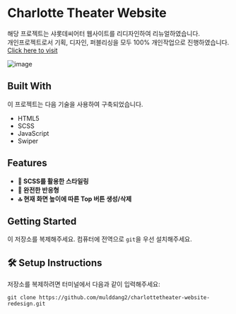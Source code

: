 # Charlotte Theater Website
해당 프로젝트는 샤롯데씨어터 웹사이트를 리디자인하여 리뉴얼하였습니다.<br/>
개인프로젝트로서 기획, 디자인, 퍼블리싱을 모두 100% 개인작업으로 진행하였습니다. <a href="https://charlottetheater.vercel.app/" target='_blank'>Click here to visit</a>

![image](https://github.com/mulddang2/charlottetheater-website-redesign/assets/96711699/bcf21b85-595c-4440-a017-978168c3fcd6)


## **Built With**

이 프로젝트는 다음 기술을 사용하여 구축되었습니다.

- HTML5
- SCSS
- JavaScript
- Swiper

## **Features**

- **🎨 SCSS를 활용한 스타일링**
- **📱 완전한 반응형**
- **🔝 현재 화면 높이에 따른 Top 버튼 생성/삭제**
  
## **Getting Started**

이 저장소를 복제해주세요. 컴퓨터에 전역으로 `git`을 우선 설치해주세요.

## 🛠 Setup Instructions

저장소를 복제하려면 터미널에서 다음과 같이 입력해주세요: 

    git clone https://github.com/mulddang2/charlottetheater-website-redesign.git
